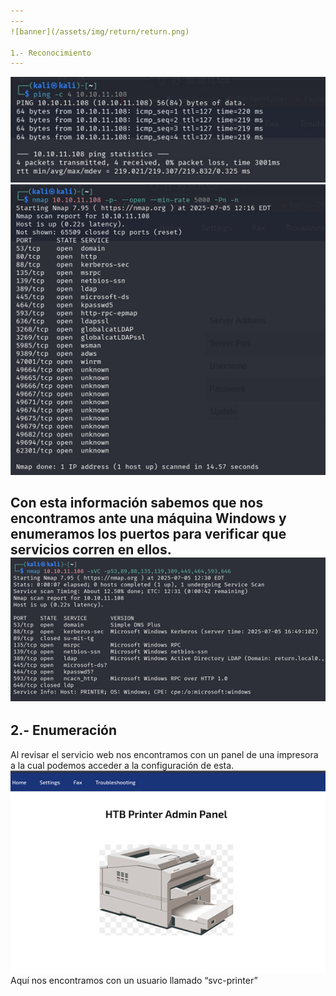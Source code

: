 ```yaml
---
---
![banner](/assets/img/return/return.png)

1.- Reconocimiento
---
```

![img1](/assets/img/return/1.jpg)
![img2](/assets/img/return/2.png)

Con esta información sabemos que nos encontramos ante una
máquina Windows y enumeramos los puertos para verificar que
servicios corren en ellos.
![img3](/assets/img/return/3.png)
---
2.- Enumeración
---
Al revisar el servicio web nos encontramos con un panel de
una impresora a la cual podemos acceder a la configuración
de esta. 
![img4](/assets/img/return/4.png)
Aquí nos encontramos con un usuario llamado “svc-printer”
